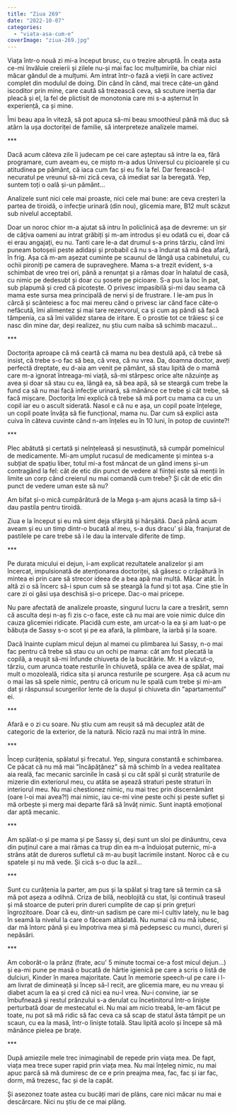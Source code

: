 ```yaml
---
title: "Ziua 269"
date: "2022-10-07"
categories: 
  - "viata-asa-cum-e"
coverImage: "ziua-269.jpg"
---
```


Viața într-o nouă zi mi-a început brusc, cu o trezire abruptă. În ceața asta ce-mi învăluie creierii și zilele nu-și mai fac loc mulțumirile, ba chiar nici măcar gândul de a mulțumi. Am intrat într-o fază a vieții în care activez complet din modulul de doing. Din când în când, mai trece câte-un gând iscoditor prin mine, care caută să trezească ceva, să scuture inerția dar pleacă și el, la fel de plictisit de monotonia care mi s-a așternut în experiență, ca și mine.

Îmi beau apa în viteză, să pot apuca să-mi beau smoothieul până mă duc să atârn la ușa doctoriței de familie, să interpreteze analizele mamei.

\*\*\*

Dacă acum câteva zile îi judecam pe cei care așteptau să intre la ea, fără programare, cum aveam eu, ce mișto m-a adus Universul cu picioarele și cu atitudinea pe pământ, că iaca cum fac și eu fix la fel. Dar ferească-l necuratul pe vreunul să-mi zică ceva, că imediat sar la beregată. Yep, suntem toți o oală și-un pământ…

Analizele sunt nici cele mai proaste, nici cele mai bune: are ceva creșteri la partea de tiroidă, o infecție urinară (din nou), glicemia mare, B12 mult scăzut sub nivelul acceptabil.

Doar un noroc chior m-a ajutat să intru în policlinică așa de devreme: un șir de câțiva oameni au intrat grăbiți și m-am introdus și eu odată cu ei, doar că ei erau angajați, eu nu. Tanti care le-a dat drumul s-a prins târziu, când îmi puneam botoșeii peste adidași și probabil că nu s-a îndurat să mă dea afară, în frig. Așa că m-am așezat cuminte pe scaunul de lângă ușa cabinetului, cu ochii pironiți pe camera de supraveghere. Mama s-a trezit evident, s-a schimbat de vreo trei ori, până a renunțat și a rămas doar în halatul de casă, cu nimic pe dedesubt și doar cu șosete pe picioare. S-a pus la loc în pat, sub plapumă și cred că picotește. O privesc impasibilă și-mi dau seama că mama este sursa mea principală de nervi și de frustrare. I le-am pus în cârcă și scânteiesc a foc mai mereu când o privesc iar când face câte-o nefăcută, îmi alimentez și mai tare rezervorul, ca și cum aș pândi să facă tâmpenia, ca să îmi validez starea de iritare. E o prostie tot ce trăiesc și ce nasc din mine dar, deși realizez, nu știu cum naiba să schimb macazul…

\*\*\*

Doctorița aproape că mă ceartă că mama nu bea destulă apă, că trebe să insist, că trebe s-o fac să bea, că vrea, că nu vrea. Da, doamna doctor, aveți perfectă dreptate, eu d-aia am venit pe pământ, să stau lipită de o mamă care m-a ignorat întreaga-mi viață, să-mi stârpesc orice alte năzuințe aș avea și doar să stau cu ea, lângă ea, să bea apă, să se steargă cum trebe la fund ca să nu mai facă infecție urinară, să mănânce ce trebe și cât trebe, să facă mișcare. Doctorița îmi explică că trebe să mă port cu mama ca cu un copil iar eu o ascult siderată. Nasol e că nu e așa, un copil poate înțelege, un copil poate învăța să fie funcțional, mama nu. Dar cum să explici asta cuiva în câteva cuvinte când n-am înțeles eu în 10 luni, în potop de cuvinte?!

\*\*\*

Plec abătută și certată și neînțeleasă și nesusținută, să cumpăr pomelnicul de medicamente. Mi-am umplut rucasul de medicamente și mintea s-a subțiat de spațiu liber, totul mi-a fost mâncat de un gând imens și-un contragând la fel: cât de etic din punct de vedere al ființei este să menții în limite un corp când creierul nu mai comandă cum trebe? Și cât de etic din punct de vedere uman este să nu?

Am bifat și-o mică cumpărătură de la Mega ș-am ajuns acasă la timp să-i dau pastila pentru tiroidă.

Ziua e la început și eu mă simt deja sfârșită și hârșâită. Dacă până acum aveam și eu un timp dintr-o bucată al meu, s-a dus dracu' și ăla, franjurat de pastilele pe care trebe să i le dau la intervale diferite de timp.

\*\*\*

Pe durata micului ei dejun, i-am explicat rezultatele analizelor și am încercat, impulsionată de atenționarea doctoriței, să găsesc o crăpătură în mintea ei prin care să strecor ideea de a bea apă mai multă. Măcar atât. În altă zi o să încerc să-i spun cum să se șteargă la fund și tot așa. Cine știe în care zi oi găsi ușa deschisă și-o pricepe. Dac-o mai pricepe.

Nu pare afectată de analizele proaste, singurul lucru la care a tresărit, semn că asculta deși n-aș fi zis c-o face, este că nu mai are voie nimic dulce din cauza glicemiei ridicate. Placidă cum este, am urcat-o la ea și am luat-o pe băbuța de Sassy s-o scot și pe ea afară, la plimbare, la iarbă și la soare. 

Dacă înainte cuplam micul dejun al mamei cu plimbarea lui Sassy, n-o mai fac pentru că trebe să stau cu un ochi pe mama: cât am fost plecată la copilă, a reușit să-mi înfunde chiuveta de la bucătărie. Mr. H a văzut-o, târziu, cum arunca toate resturile în chiuvetă, spăla ce avea de spălat, mai mult o mozoleală, ridica sita și arunca resturile pe scurgere. Așa că acum nu o mai las să spele nimic, pentru că oricum nu le spală cum trebe și mi-am dat și răspunsul scurgerilor lente de la dușul și chiuveta din "apartamentul" ei. 

\*\*\*

Afară e o zi cu soare. Nu știu cum am reușit să mă decuplez atât de categoric de la exterior, de la natură. Nicio rază nu mai intră în mine.

\*\*\*

Încep curățenia, spălatul și frecatul. Yep, singura constantă e schimbarea. Ce păcat că nu mă mai "încăpățânez" să mă schimb în a vedea realitatea aia reală, fac mecanic sarcinile în casă și cu cât spăl și curăț straturile de mizerie din exteriorul meu, cu atâta se așează straturi peste straturi în interiorul meu. Nu mai chestionez nimic, nu mai trec prin discernământ (oare l-oi mai avea?!) mai nimic, iau ce-mi vine peste ochi și peste suflet și mă orbește și merg mai departe fără să învăț nimic. Sunt inaptă emoțional dar aptă mecanic.

\*\*\*

Am spălat-o și pe mama și pe Sassy și, deși sunt un sloi pe dinăuntru, ceva din puținul care a mai rămas ca trup din ea m-a înduioșat puternic, mi-a strâns atât de dureros sufletul că m-au bușit lacrimile instant. Noroc că e cu spatele și nu mă vede. Și cică s-o duc la azil…

\*\*\*

Sunt cu curățenia la parter, am pus și la spălat și trag tare să termin ca să mă pot așeza a odihnă. Criza de bilă, neoblojită cu stat, își continuă traseul și mă stoarce de puteri prin dureri cumplite de cap și prin grețuri îngrozitoare. Doar că eu, dintr-un sadism pe care mi-l cultiv lately, nu le bag în seamă la nivelul la care o făceam altădată. Nu numai că nu mă iubesc, dar mă întorc până și eu împotriva mea și mă pedepsesc cu munci, dureri și nepăsări.

\*\*\*

Am coborât-o la prânz (frate, acu' 5 minute tocmai ce-a fost micul dejun…) și ea-mi pune pe masă o bucată de hârtie igienică pe care a scris o listă de dulciuri, Kinder în marea majoritate. Caut în memorie speech-ul pe care i l-am livrat de dimineață și încep să-l recit, are glicemia mare, eu nu vreau și diabet acum la ea și cred că nici ea nu-l vrea. Nu-i convine, iar se îmbufnează și restul prânzului s-a derulat cu încetinitorul într-o liniște perturbată doar de mestecatul ei. Nu mai am nicio treabă, le-am făcut pe toate, nu pot să mă ridic să fac ceva ca să scap de statul ăsta tâmpit pe un scaun, cu ea la masă, într-o liniște totală. Stau lipită acolo și începe să mă mănânce pielea pe brațe.

\*\*\*

După amiezile mele trec inimaginabil de repede prin viața mea. De fapt, viața mea trece super rapid prin viața mea. Nu mai înțeleg nimic, nu mai apuc parcă să mă dumiresc de ce e prin preajma mea, fac, fac și iar fac, dorm, mă trezesc, fac și de la capăt. 

Și asezonez toate astea cu bucăți mari de plâns, care nici măcar nu mai e descărcare. Nici nu știu de ce mai plâng.
